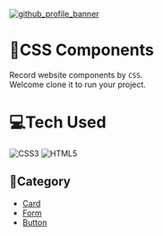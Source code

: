 [![github_profile_banner](https://user-images.githubusercontent.com/6915577/206462453-5474db56-58cf-4088-8b86-cbab994d2a0c.jpg)](https://linktr.ee/evileye0666)

# 🌈CSS Components

Record website components by <code>CSS</code>.\
Welcome clone it to run your project.

# 💻Tech Used

![CSS3](https://img.shields.io/badge/css3-%231572B6.svg?style=for-the-badge&logo=css3&logoColor=white)
![HTML5](https://img.shields.io/badge/html5-%23E34F26.svg?style=for-the-badge&logo=html5&logoColor=white)

## 📑Category

- [Card](https://github.com/Evileye0666/CSS-Components/tree/main/Card)
- [Form](https://github.com/Evileye0666/CSS-Components/tree/main/Form)
- [Button](https://github.com/Evileye0666/CSS-Components/tree/main/Button)
